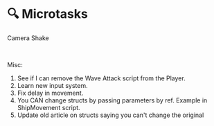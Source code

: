 # 🔍 Microtasks

Camera Shake


<br />

Misc:
1. See if I can remove the Wave Attack script from the Player.
2. Learn new input system.
3. Fix delay in movement.
4. You CAN change structs by passing parameters by ref. Example in ShipMovement script.
5. Update old article on structs saying you can't change the original
